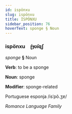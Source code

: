 ```yaml
---
id: ispönxu
slug: ispönxu
title: İSPÖNXU
sidebar_position: 76
hoverText: sponge § Noun
---
```


### ispönxu&emsp;<span kind="abugida">ɽ́ɟʋ̃ıɋʃ</span>

*sponge* **§** Noun

**Verb**: to be a sponge

**Noun**: sponge

**Modifier**: sponge-related

Portuguese esponja /isˈpõ.ʒɐ/

*Romance Language Family*